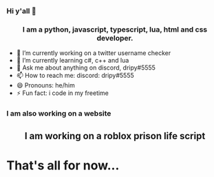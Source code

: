 ### Hi y'all 👋

<h3 align="center">I am a python, javascript, typescript, lua, html and css developer.</h3>

- 🔭 I’m currently working on a twitter username checker
- 🌱 I’m currently learning c#, c++ and lua
- 💬 Ask me about anything on discord, dripy#5555
- 📫 How to reach me: discord: dripy#5555
- 😄 Pronouns: he/him
- ⚡ Fun fact: i code in my freetime

### I am also working on a website

<h2 align="center"> I am working on a roblox prison life script
  
  # That's all for now...
